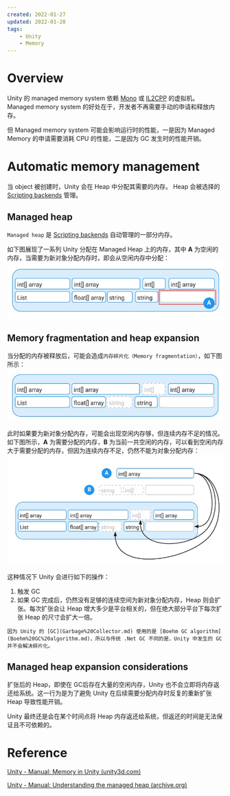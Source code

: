 ```yaml
---
created: 2022-01-27
updated: 2022-01-28
tags:
    - Unity
    - Memory
---
```


# Overview

Unity 的 managed memory system 依赖 [Mono](../Scripting%20Architecture/Scripting%20backends/Mono.md) 或 [IL2CPP](../Scripting%20Architecture/Scripting%20backends/IL2CPP.md) 的虚拟机。Managed memory system 的好处在于，开发者不再需要手动的申请和释放内存。

但 Managed memory system 可能会影响运行时的性能，一是因为 Managed Memory 的申请需要消耗 CPU 的性能，二是因为 GC 发生时的性能开销。


# Automatic memory management

当 object 被创建时，Unity 会在 Heap 中分配其需要的内存。 Heap 会被选择的 [Scripting backends](../Scripting%20Architecture/Scripting%20backends.md) 管理。

## Managed heap

`Managed heap` 是 [Scripting backends](../Scripting%20Architecture/Scripting%20backends.md) 自动管理的一部分内存。

如下图展现了一系列 Unity 分配在 Managed Heap 上的内存，其中 **A** 为空闲的内存，当需要为新对象分配内存时，即会从空闲内存中分配：
![](assets/Managed%20Memory/image-20220128091330797.png)


## Memory fragmentation and heap expansion

当分配的内存被释放后，可能会造成`内存碎片化（Memory fragmentation）`，如下图所示：
![](assets/Managed%20Memory/image-20220128091934529.png)

此时如果要为新对象分配内存，可能会出现空闲内存够，但连续内存不足的情况。如下图所示，**A** 为需要分配的内存，**B** 为当前一共空闲的内存，可以看到空闲内存大于需要分配的内存，但因为连续内存不足，仍然不能为对象分配内存：
![](assets/Managed%20Memory/image-20220128092412292.png)

这种情况下 Unity 会进行如下的操作：
1. 触发 GC
2. 如果 GC 完成后，仍然没有足够的连续空间为新对象分配内存，Heap 则会扩张。每次扩张会让 Heap 增大多少是平台相关的，但在绝大部分平台下每次扩张 Heap 的尺寸会扩大一倍。

```ad-note
因为 Unity 的 [GC](Garbage%20Collector.md) 使用的是 [Boehm GC algorithm](Boehm%20GC%20algorithm.md)，所以与传统 .Net GC 不同的是，Unity 中发生的 GC 并不会解决碎片化。
```

## Managed heap expansion considerations

扩张后的 Heap，即使在 GC后存在大量的空闲内存，Unity 也不会立即将内存返还给系统。这一行为是为了避免 Unity 在后续需要分配内存时反复的重新扩张 Heap 导致性能开销。

Unity 最终还是会在某个时间点将 Heap 内存返还给系统，但返还的时间是无法保证且不可依赖的。

# Reference

[Unity - Manual: Memory in Unity (unity3d.com)](https://docs.unity3d.com/2022.1/Documentation/Manual/performance-memory-overview.html) 

[Unity - Manual: Understanding the managed heap (archive.org)](https://web.archive.org/web/20181204043411/https://docs.unity3d.com/Manual/BestPracticeUnderstandingPerformanceInUnity4-1.html)